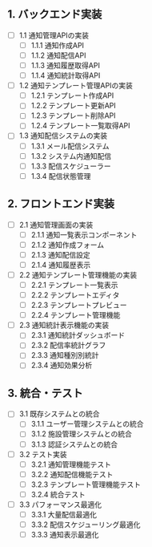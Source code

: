 ## 1. バックエンド実装

- [ ] 1.1 通知管理APIの実装
  - [ ] 1.1.1 通知作成API
  - [ ] 1.1.2 通知配信API
  - [ ] 1.1.3 通知履歴取得API
  - [ ] 1.1.4 通知統計取得API
- [ ] 1.2 通知テンプレート管理APIの実装
  - [ ] 1.2.1 テンプレート作成API
  - [ ] 1.2.2 テンプレート更新API
  - [ ] 1.2.3 テンプレート削除API
  - [ ] 1.2.4 テンプレート一覧取得API
- [ ] 1.3 通知配信システムの実装
  - [ ] 1.3.1 メール配信システム
  - [ ] 1.3.2 システム内通知配信
  - [ ] 1.3.3 配信スケジューラー
  - [ ] 1.3.4 配信状態管理

## 2. フロントエンド実装

- [ ] 2.1 通知管理画面の実装
  - [ ] 2.1.1 通知一覧表示コンポーネント
  - [ ] 2.1.2 通知作成フォーム
  - [ ] 2.1.3 通知配信設定
  - [ ] 2.1.4 通知履歴表示
- [ ] 2.2 通知テンプレート管理機能の実装
  - [ ] 2.2.1 テンプレート一覧表示
  - [ ] 2.2.2 テンプレートエディタ
  - [ ] 2.2.3 テンプレートプレビュー
  - [ ] 2.2.4 テンプレート管理機能
- [ ] 2.3 通知統計表示機能の実装
  - [ ] 2.3.1 通知統計ダッシュボード
  - [ ] 2.3.2 配信率統計グラフ
  - [ ] 2.3.3 通知種別別統計
  - [ ] 2.3.4 通知効果分析

## 3. 統合・テスト

- [ ] 3.1 既存システムとの統合
  - [ ] 3.1.1 ユーザー管理システムとの統合
  - [ ] 3.1.2 施設管理システムとの統合
  - [ ] 3.1.3 認証システムとの統合
- [ ] 3.2 テスト実装
  - [ ] 3.2.1 通知管理機能テスト
  - [ ] 3.2.2 通知配信機能テスト
  - [ ] 3.2.3 テンプレート管理機能テスト
  - [ ] 3.2.4 統合テスト
- [ ] 3.3 パフォーマンス最適化
  - [ ] 3.3.1 大量配信最適化
  - [ ] 3.3.2 配信スケジューリング最適化
  - [ ] 3.3.3 通知表示最適化
